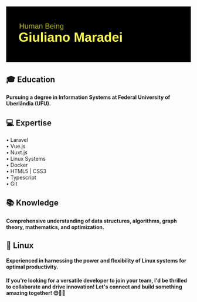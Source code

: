 ![Cabeçalho](https://github.com/giulianomaradei/giulianomaradei/blob/cb68875d1742dc32a3f94c9249a0e17cd51a8d86/header.png)

## 🎓 Education
#### Pursuing a degree in Information Systems at Federal University of Uberlândia (UFU).

## 💻 Expertise
 • Laravel<br />
 • Vue.js<br />
 • Nuxt.js<br />
 • Linux Systems <br />
 • Docker<br />
 • HTML5 | CSS3<br />
 • Typescript<br />
 • Git<br />

## 📚 Knowledge
#### Comprehensive understanding of data structures, algorithms, graph theory, mathematics, and optimization.

## 🐧 Linux
#### Experienced in harnessing the power and flexibility of Linux systems for optimal productivity.

#### If you're looking for a versatile developer to join your team, I'd be thrilled to collaborate and drive innovation! Let's connect and build something amazing together! 😊👨‍💻

